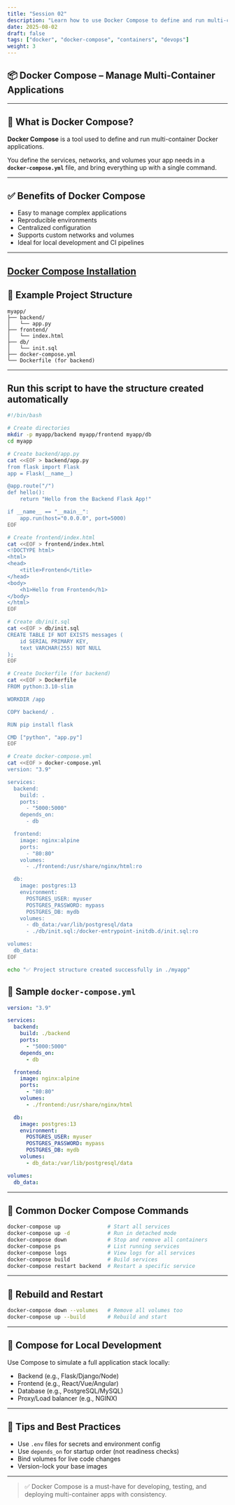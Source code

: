 ```yaml
---
title: "Session 02"
description: "Learn how to use Docker Compose to define and run multi-container applications with ease."
date: 2025-08-02
draft: false
tags: ["docker", "docker-compose", "containers", "devops"]
weight: 3
---
```


## 📦 Docker Compose – Manage Multi-Container Applications

---

## 📌 What is Docker Compose?

**Docker Compose** is a tool used to define and run multi-container Docker applications.

You define the services, networks, and volumes your app needs in a **`docker-compose.yml`** file, and bring everything up with a single command.

---

## ✅ Benefits of Docker Compose

- Easy to manage complex applications  
- Reproducible environments  
- Centralized configuration  
- Supports custom networks and volumes  
- Ideal for local development and CI pipelines  

---

## [Docker Compose Installation](https://docs.docker.com/compose/)
## 🧱 Example Project Structure

```
myapp/
├── backend/
│   └── app.py
├── frontend/
│   └── index.html
├── db/
│   └── init.sql
├── docker-compose.yml
└── Dockerfile (for backend)
```

---
## Run this script to have the structure created automatically
```sh
#!/bin/bash

# Create directories
mkdir -p myapp/backend myapp/frontend myapp/db
cd myapp

# Create backend/app.py
cat <<EOF > backend/app.py
from flask import Flask
app = Flask(__name__)

@app.route("/")
def hello():
    return "Hello from the Backend Flask App!"

if __name__ == "__main__":
    app.run(host="0.0.0.0", port=5000)
EOF

# Create frontend/index.html
cat <<EOF > frontend/index.html
<!DOCTYPE html>
<html>
<head>
    <title>Frontend</title>
</head>
<body>
    <h1>Hello from Frontend</h1>
</body>
</html>
EOF

# Create db/init.sql
cat <<EOF > db/init.sql
CREATE TABLE IF NOT EXISTS messages (
    id SERIAL PRIMARY KEY,
    text VARCHAR(255) NOT NULL
);
EOF

# Create Dockerfile (for backend)
cat <<EOF > Dockerfile
FROM python:3.10-slim

WORKDIR /app

COPY backend/ .

RUN pip install flask

CMD ["python", "app.py"]
EOF

# Create docker-compose.yml
cat <<EOF > docker-compose.yml
version: "3.9"

services:
  backend:
    build: .
    ports:
      - "5000:5000"
    depends_on:
      - db

  frontend:
    image: nginx:alpine
    ports:
      - "80:80"
    volumes:
      - ./frontend:/usr/share/nginx/html:ro

  db:
    image: postgres:13
    environment:
      POSTGRES_USER: myuser
      POSTGRES_PASSWORD: mypass
      POSTGRES_DB: mydb
    volumes:
      - db_data:/var/lib/postgresql/data
      - ./db/init.sql:/docker-entrypoint-initdb.d/init.sql:ro

volumes:
  db_data:
EOF

echo "✅ Project structure created successfully in ./myapp"
```
## 📜 Sample `docker-compose.yml`

```yaml
version: "3.9"

services:
  backend:
    build: ./backend
    ports:
      - "5000:5000"
    depends_on:
      - db

  frontend:
    image: nginx:alpine
    ports:
      - "80:80"
    volumes:
      - ./frontend:/usr/share/nginx/html

  db:
    image: postgres:13
    environment:
      POSTGRES_USER: myuser
      POSTGRES_PASSWORD: mypass
      POSTGRES_DB: mydb
    volumes:
      - db_data:/var/lib/postgresql/data

volumes:
  db_data:
```

---

## 🚀 Common Docker Compose Commands

```bash
docker-compose up               # Start all services
docker-compose up -d            # Run in detached mode
docker-compose down             # Stop and remove all containers
docker-compose ps               # List running services
docker-compose logs             # View logs for all services
docker-compose build            # Build services
docker-compose restart backend  # Restart a specific service
```

---

## 🔄 Rebuild and Restart

```bash
docker-compose down --volumes   # Remove all volumes too
docker-compose up --build       # Rebuild and start
```

---

## 🧪 Compose for Local Development

Use Compose to simulate a full application stack locally:

- Backend (e.g., Flask/Django/Node)
- Frontend (e.g., React/Vue/Angular)
- Database (e.g., PostgreSQL/MySQL)
- Proxy/Load balancer (e.g., NGINX)

---

## 🧠 Tips and Best Practices

- Use `.env` files for secrets and environment config  
- Use `depends_on` for startup order (not readiness checks)  
- Bind volumes for live code changes  
- Version-lock your base images  

---

> ✅ Docker Compose is a must-have for developing, testing, and deploying multi-container apps with consistency.
